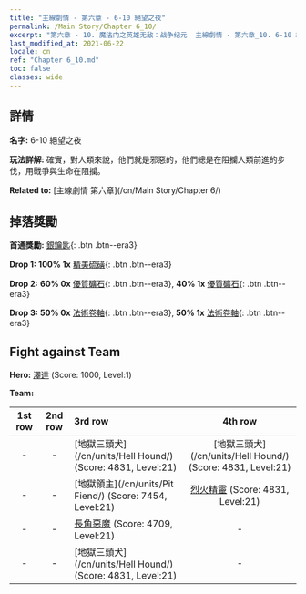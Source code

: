 ```yaml
---
title: "主線劇情 - 第六章 - 6-10 絕望之夜"
permalink: /Main Story/Chapter 6_10/
excerpt: "第六章 - 10. 魔法门之英雄无敌：战争纪元  主線劇情 - 第六章_10. 6-10 絕望之夜"
last_modified_at: 2021-06-22
locale: cn
ref: "Chapter 6_10.md"
toc: false
classes: wide
---
```


## 詳情

 **名字:** 6-10 絕望之夜

 **玩法詳解:** 確實，對人類來說，他們就是邪惡的，他們總是在阻攔人類前進的步伐，用戰爭與生命在阻攔。

 **Related to:** [主線劇情 第六章](/cn/Main Story/Chapter 6/)

## 掉落獎勵

 **首通獎勵:** [銀鑰匙](/cn/Items/con_693/){: .btn .btn--era3}

 **Drop 1:** **100% 1x** [精美硫磺](/cn/Items/mat_22/){: .btn .btn--era3}

 **Drop 2:** **60% 0x** [優質礦石](/cn/Items/mat_12/){: .btn .btn--era3}, **40% 1x** [優質礦石](/cn/Items/mat_12/){: .btn .btn--era3}

 **Drop 3:** **50% 0x** [法術卷軸](/cn/Items/con_694/){: .btn .btn--era3}, **50% 1x** [法術卷軸](/cn/Items/con_694/){: .btn .btn--era3}


## Fight against Team
 **Hero:** [澤達](/cn/heroes/Zydar/) (Score: 1000, Level:1)

 **Team:**


  | 1st row | 2nd row | 3rd row | 4th row |
  |:----:|:----:|:----|:----:|
  | - | - | [地獄三頭犬](/cn/units/Hell Hound/) (Score: 4831, Level:21)  | [地獄三頭犬](/cn/units/Hell Hound/) (Score: 4831, Level:21)  |
  | - | - | [地獄領主](/cn/units/Pit Fiend/) (Score: 7454, Level:21)  | [烈火精靈](/cn/units/Efreeti/) (Score: 4831, Level:21)  |
  | - | - | [長角惡魔](/cn/units/Demon/) (Score: 4709, Level:21)  | - |
  | - | - | [地獄三頭犬](/cn/units/Hell Hound/) (Score: 4831, Level:21)  | - |



